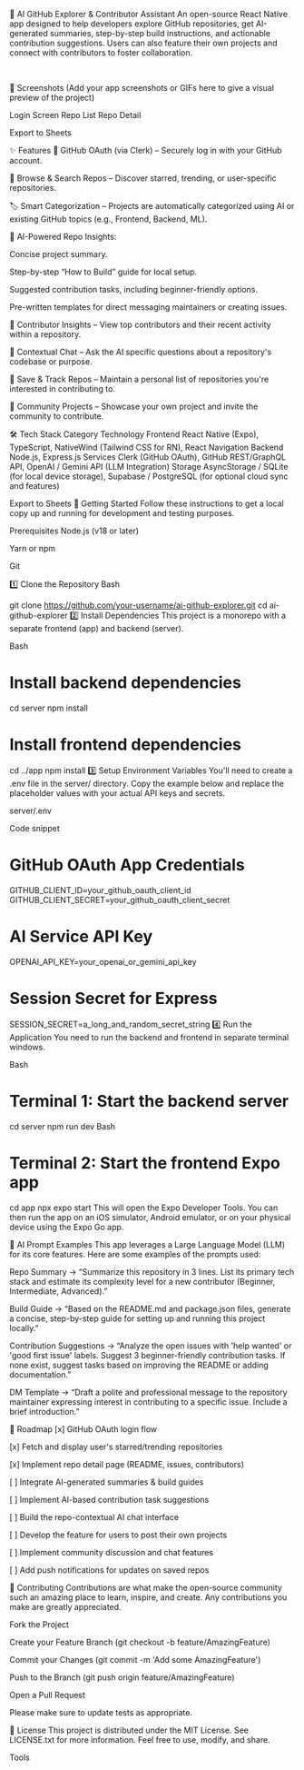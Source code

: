 🤖 AI GitHub Explorer & Contributor Assistant
An open-source React Native app designed to help developers explore GitHub repositories, get AI-generated summaries, step-by-step build instructions, and actionable contribution suggestions. Users can also feature their own projects and connect with contributors to foster collaboration.

<br/>

📸 Screenshots
(Add your app screenshots or GIFs here to give a visual preview of the project)

Login Screen	Repo List	Repo Detail

Export to Sheets
<br/>

✨ Features
🔑 GitHub OAuth (via Clerk) – Securely log in with your GitHub account.

📂 Browse & Search Repos – Discover starred, trending, or user-specific repositories.

🏷️ Smart Categorization – Projects are automatically categorized using AI or existing GitHub topics (e.g., Frontend, Backend, ML).

📜 AI-Powered Repo Insights:

Concise project summary.

Step-by-step “How to Build” guide for local setup.

Suggested contribution tasks, including beginner-friendly options.

Pre-written templates for direct messaging maintainers or creating issues.

👥 Contributor Insights – View top contributors and their recent activity within a repository.

💬 Contextual Chat – Ask the AI specific questions about a repository's codebase or purpose.

📌 Save & Track Repos – Maintain a personal list of repositories you're interested in contributing to.

🚀 Community Projects – Showcase your own project and invite the community to contribute.

🛠️ Tech Stack
Category	Technology
Frontend	React Native (Expo), TypeScript, NativeWind (Tailwind CSS for RN), React Navigation
Backend	Node.js, Express.js
Services	Clerk (GitHub OAuth), GitHub REST/GraphQL API, OpenAI / Gemini API (LLM Integration)
Storage	AsyncStorage / SQLite (for local device storage), Supabase / PostgreSQL (for optional cloud sync and features)

Export to Sheets
🚀 Getting Started
Follow these instructions to get a local copy up and running for development and testing purposes.

Prerequisites
Node.js (v18 or later)

Yarn or npm

Git

1️⃣ Clone the Repository
Bash

git clone https://github.com/your-username/ai-github-explorer.git
cd ai-github-explorer
2️⃣ Install Dependencies
This project is a monorepo with a separate frontend (app) and backend (server).

Bash

# Install backend dependencies
cd server
npm install

# Install frontend dependencies
cd ../app
npm install
3️⃣ Setup Environment Variables
You'll need to create a .env file in the server/ directory. Copy the example below and replace the placeholder values with your actual API keys and secrets.

server/.env

Code snippet

# GitHub OAuth App Credentials
GITHUB_CLIENT_ID=your_github_oauth_client_id
GITHUB_CLIENT_SECRET=your_github_oauth_client_secret

# AI Service API Key
OPENAI_API_KEY=your_openai_or_gemini_api_key

# Session Secret for Express
SESSION_SECRET=a_long_and_random_secret_string
4️⃣ Run the Application
You need to run the backend and frontend in separate terminal windows.

Bash

# Terminal 1: Start the backend server
cd server
npm run dev
Bash

# Terminal 2: Start the frontend Expo app
cd app
npx expo start
This will open the Expo Developer Tools. You can then run the app on an iOS simulator, Android emulator, or on your physical device using the Expo Go app.

🧠 AI Prompt Examples
This app leverages a Large Language Model (LLM) for its core features. Here are some examples of the prompts used:

Repo Summary → “Summarize this repository in 3 lines. List its primary tech stack and estimate its complexity level for a new contributor (Beginner, Intermediate, Advanced).”

Build Guide → “Based on the README.md and package.json files, generate a concise, step-by-step guide for setting up and running this project locally.”

Contribution Suggestions → “Analyze the open issues with 'help wanted' or 'good first issue' labels. Suggest 3 beginner-friendly contribution tasks. If none exist, suggest tasks based on improving the README or adding documentation.”

DM Template → “Draft a polite and professional message to the repository maintainer expressing interest in contributing to a specific issue. Include a brief introduction.”

📌 Roadmap
[x] GitHub OAuth login flow

[x] Fetch and display user's starred/trending repositories

[x] Implement repo detail page (README, issues, contributors)

[ ] Integrate AI-generated summaries & build guides

[ ] Implement AI-based contribution task suggestions

[ ] Build the repo-contextual AI chat interface

[ ] Develop the feature for users to post their own projects

[ ] Implement community discussion and chat features

[ ] Add push notifications for updates on saved repos

🤝 Contributing
Contributions are what make the open-source community such an amazing place to learn, inspire, and create. Any contributions you make are greatly appreciated.

Fork the Project

Create your Feature Branch (git checkout -b feature/AmazingFeature)

Commit your Changes (git commit -m 'Add some AmazingFeature')

Push to the Branch (git push origin feature/AmazingFeature)

Open a Pull Request

Please make sure to update tests as appropriate.

📄 License
This project is distributed under the MIT License. See LICENSE.txt for more information. Feel free to use, modify, and share.






Tools

